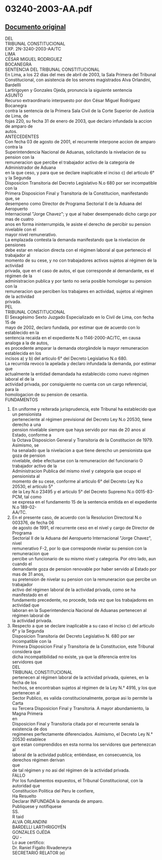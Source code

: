 
03240-2003-AA.pdf
=================
  
[Documento original](https://tc.gob.pe/jurisprudencia/2004/03240-2003-AA.pdf)  
---  
DEL  
TRIBUNAL CONSTITUCIONAL  
EXP. 2N-3240-2003-AA/TC  
LIMA  
CÉSAR MIGUEL RODRIGUEZ  
BOCANEGRA  
SENTENCIA DEL TRIBUNAL CONSTITUCIONAL  
En Lima, a los 22 dias del mes de abril de 2003, la Sala Primera del Tribunal  
Constitucional, con asistencia de los senores magistrados Alva Orlandini, Bardellli  
Lartirigoyen y Gonzales Ojeda, pronuncia la siguiente sentencia  
ASUNTO  
Recurso extraordinario interpuesto por don César Miguel Rodriguez Bocanegra  
contra la sentencia de la Primera Sala Civil de la Corte Superior de Justicia de Lima, de  
fojas 220, su fecha 31 de enero de 2003, que declaro infundada la accion de amparo de  
autos.  
ANTECEDENTES  
Con fecha 03 de agosto de 2001, el recurrente interpone accion de amparo contra la  
Superintendencia Nacional de Aduanas, solicitando la nivelacion de su pension con la  
remuneracion que percibe el trabajador activo de la categoria de Administrador de Aduana  
en la que ceso, y para que se declare inaplicable el inciso c) del articulo 6° y la Segunda  
Disposicion Transitoria del Decreto Legislativo N.o 680 por ser incompatible con la  
Primera Disposicion Final y Transitoria de la Constitucion, manifestando que, se  
desempeno como Director de Programa Sectorial II de la Aduana del Aeropuerto  
Internacional "Jorge Chavez"; y que al haber desempenado dicho cargo por mas de cuatro  
anos en forma ininterrumpida, le asiste el derecho de percibir su pension nivelable con el  
mayor nivel remunerativo.  
La emplazada contesta la demanda manifestando que la nivelacion de pensiones  
debe estar en relacion directa con el régimen laboral al que pertenecio el trabajador al  
momento de su cese, y no con trabajadores activos sujetos al régimen de la actividad  
privada, que en el caso de autos, el que corresponde al demandante, es el régimen de la  
administracion publica y por tanto no seria posible homologar su pension con la  
remuneracion que perciben los trabajares en actividad, sujetos al régimen de la actividad  
privada.  
PEL  
TRIBUNAL CONSTITUCIONAL  
El Sexagésimo Sexto Juzgado Especializado en lo Civil de Lima, con fecha 15 de  
mayo de 2002, declaro fundada, por estimar que de acuerdo con lo establecido en la  
sentencia recaida en el expediente N.o 1146-2000-AC/TC, en causa analoga a la de autos,  
es procedente amparar la demanda otorgândole la mayor remuneracion establecida en los  
incisos a) y b) del articulo 6° del Decreto Legislativo N.o 680.  
La recurrida revoco la apelada y declaro infundada la demanda, por estimar que  
actualmente la entidad demandada ha establecido como nuevo régimen laboral el de la  
actividad privada, por consiguiente no cuenta con un cargo referencial, para la  
homologacion de su pension de cesantia.  
FUNDAMENTOS  
1. En uniforme y reiterada jurisprudencia, este Tribunal ha establecido que un pensionista  
perteneciente al régimen previsional del Decreto Ley N.o 20530, tiene derecho a una  
pension nivelable siempre que haya servido por mas de 20 anos al Estado, conforme a  
la Octava Disposicion General y Transitoria de la Constitucion de 1979. Asimismo, se  
ha senalado que la nivelacion a que tiene derecho un pensionista que goza de pension  
nivelable, debe efectuarse con la remuneracion del funcionario O trabajador activo de la  
Administracion Publica del mismo nivel y categoria que ocupo el pensionista al  
momento de su cese, conforme al articulo 6° del Decreto Ley N.o 20530, el articulo 5°  
de la Ley N.o 23495 y el articulo 5° del Decreto Supremo N.o 0015-83-PCM, tal como  
se expresa en el fundamento 15 de la sentencia emitida en el expediente N.o 189-02-  
AA/TC.  
2. En el presente caso, de acuerdo con la Resolucion Directoral N.o 003376, de fecha 06  
de agosto de 1991, el recurrente ceso en el nivel y cargo de Director de Programa  
Sectorial II de la Aduana del Aeropuerto Internacional "Jorge Chavez", nivel  
remunerativo F-2, por lo que corresponde nivelar su pension con la remuneracion que  
percibe un funcionario de su mismo nivel y categoria. Por otro lado, aun cuando el  
demandante goza de pension renovable por haber servido al Estado por mas de 31 anos,  
su pretension de nivelar su pension con la remuneracion que percibe un trabajador  
activo del régimen laboral de la actividad privada, como se ha manifestado en el  
fundamento precedente, no procede, toda vez que los trabajadores en actividad que  
laboran en la Superintendencia Nacional de Aduanas pertenecen al régimen laboral de  
la actividad privada.  
3. Respecto a que se declare inaplicable a su caso el inciso c) del articulo 6° y la Segunda  
Disposicion Transitoria del Decreto Legislativo N. 680 por ser incompatible con la  
Primera Disposicion Final y Transitoria de la Constitucion, este Tribunal considera que  
dicha incompatibilidad no existe, ya que la diferencia entre los servidores que  
DEL  
TRIBUNAL CONSTITUCIONAL  
pertenecen al régimen laboral de la actividad privada, quienes, en la fecha de los  
hechos, se encontraban sujetos al régimen de la Ley N.° 4916, y los que pertenecen al  
Sector Publico, es valida constitucionalmente, porque asi lo permite la Carta  
su Tercera Disposicion Final y Transitoria. A mayor abundamiento, la Magna Primera  
en  
Disposicion Final y Transitoria citada por el recurrente senala la existencia de dos  
regimenes perfectamente diferenciados. Asimismo, el Decreto Ley N.° 20530 establece  
que estan comprendidos en esta norma los servidores que pertenezcan al  
laboral de la actividad publica; entiéndase, en consecuencia, los derechos régimen derivan  
que  
de tal régimen y no asi del régimen de la actividad privada.  
FALLO  
Por los fundamentos expuestos, el Tribunal Constitucional, con la autoridad que  
Constitucion Politica del Peru le confiere,  
Ha Resuelto  
Declarar INFUNDADA la demanda de amparo.  
Publiquese y notifiquese  
SS.  
R taid  
ALVA ORLANDINI  
BARDELLI LARTHRIGOYÉN  
GONZALES OJÉDA  
QU -  
Lo aue certifico:  
Dr. Raniel Figallo Rivadeneyra  
SECRETARIO RELATOR (e)
